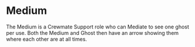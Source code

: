 # Medium

The Medium is a Crewmate Support role who can Mediate to see one ghost per use. Both the Medium and Ghost then have an arrow showing them where each other are at all times.

